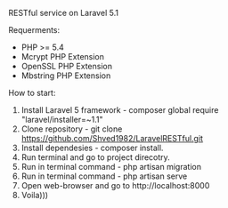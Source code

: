RESTful service on Laravel 5.1

Requerments:
- PHP >= 5.4
- Mcrypt PHP Extension
- OpenSSL PHP Extension
- Mbstring PHP Extension

How to start:
1. Install Laravel 5 framework - composer global require "laravel/installer=~1.1"
2. Clone repository - git clone https://github.com/Shved1982/LaravelRESTful.git
3. Install dependesies - composer install.
4. Run terminal and go to project direcotry.
5. Run in terminal command - php artisan migration
6. Run in terminal command - php artisan serve
7. Open web-browser and go to http://localhost:8000
9. Voila)))


